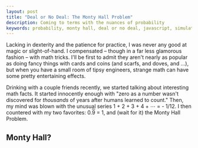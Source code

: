 ```yaml
---
layout: post
title: "Deal or No Deal: The Monty Hall Problem"
description: Coming to terms with the nuances of probability
keywords: probability, monty hall, deal or no deal, javascript, simulation, math trick
---
```


Lacking in dexterity and the patience for practice, I was never any good at magic or slight-of-hand. I compensated – though in a far less glamorous fashion – with math tricks. I'll be first to admit they aren't nearly as popular as doing fancy things with cards and coins (and scarfs, and doves, and …), but when you have a small room of tipsy engineers, strange math can have some pretty entertaining effects.

Drinking with a couple friends recently, we started talking about interesting math facts. It started innocently enough with "zero as a number wasn't discovered for *thousands* of years after humans learned to count." Then, my mind was blown with the unusual series 1 + 2 + 3 + 4 + ⋯ = - 1/12. I then countered with my two favorites: 0.<span style="text-decoration:overline;">9</span> = 1, and (wait for it) the Monty Hall Problem.

## Monty Hall? ##


